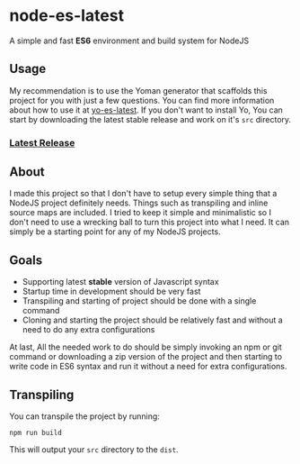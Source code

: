 # node-es-latest
A simple and fast **ES6** environment and build system for NodeJS

## Usage
My recommendation is to use the Yoman generator that scaffolds this project for you with just a few questions. You can find more information about how to use it at [yo-es-latest](https://github.com/ImanMh/yo-es-latest). If you don't want to install Yo, You can start by downloading the latest stable release and work on it's ```src``` directory.
### [Latest Release](https://api.github.com/repos/ImanMh/node-es-latest/zipball)

## About
I made this project so that I don't have to setup every simple thing that a NodeJS project definitely needs. Things such as transpiling and inline source maps are included. I tried to keep it simple and minimalistic so I don't need to use a wrecking ball to turn this project into what I need. It can simply be a starting point for any of my NodeJS projects.

## Goals
- Supporting latest **stable** version of Javascript syntax
- Startup time in development should be very fast
- Transpiling and starting of project should be done with a single command
- Cloning and starting the project should be relatively fast and without a need to do any extra configurations

At last, All the needed work to do should be simply invoking an npm or git command or downloading a zip version of the project and then starting to write code in ES6 syntax and run it without a need for extra configurations.

## Transpiling
You can transpile the project by running:

```
npm run build
```

This will output your ```src``` directory to the ```dist```.
